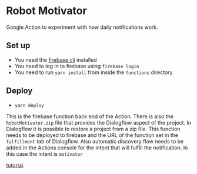 # Robot Motivator

Google Action to experiment with how daily notifications work.

## Set up

- You need the [firebase cli](https://github.com/firebase/firebase-tools) installed
- You need to log in to firebase using `firebase login`
- You need to run `yarn install` from inside the `functions` directory

## Deploy

- `yarn deploy`

This is the firebase function back end of the Action. There is also the `RobotMotivator.zip` file that provides the Dialogflow aspect of the project. In Dialogflow it is possible to restore a project from a zip file. This function needs to be deployed to firebase and the URL of the function set in the `fulfillment` tab of Dialogflow. Also automatic discovery flow needs to be added in the Actions console for the intent that will fulfill the notification. In this case the intent is `motivator`

[tutorial](https://developers.google.com/actions/assistant/updates/daily).
